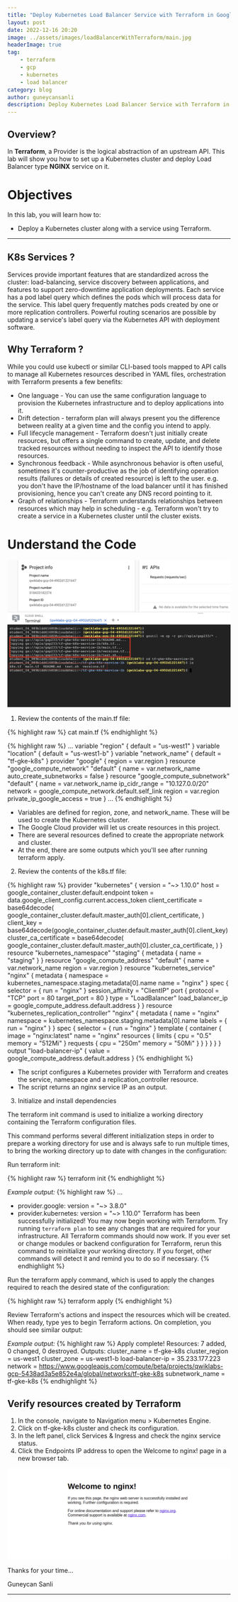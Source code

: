 ```yaml
---
title: "Deploy Kubernetes Load Balancer Service with Terraform in Google Cloud"
layout: post
date: 2022-12-16 20:20
image: ../assets/images/loadBalancerWithTerraform/main.jpg
headerImage: true
tag:
    - terraform
    - gcp
    - kubernetes
    - load balancer
category: blog
author: guneycansanli
description: Deploy Kubernetes Load Balancer Service with Terraform in Google Cloud
---
```


## Overview?

In **Terraform**, a Provider is the logical abstraction of an upstream API. This lab will show you how to set up a Kubernetes cluster and deploy Load Balancer type **NGINX** service on it.


# Objectives

In this lab, you will learn how to:

- Deploy a Kubernetes cluster along with a service using Terraform.

---

## K8s Services ?

Services provide important features that are standardized across the cluster: load-balancing, service discovery between applications, and features to support zero-downtime application deployments. Each service has a pod label query which defines the pods which will process data for the service. This label query frequently matches pods created by one or more replication controllers. Powerful routing scenarios are possible by updating a service's label query via the Kubernetes API with deployment software.

## Why Terraform ?

While you could use kubectl or similar CLI-based tools mapped to API calls to manage all Kubernetes resources described in YAML files, orchestration with Terraform presents a few benefits:

- One language - You can use the same configuration language to provision the Kubernetes infrastructure and to deploy applications into it.
- Drift detection - terraform plan will always present you the difference between reality at a given time and the config you intend to apply.
- Full lifecycle management - Terraform doesn't just initially create resources, but offers a single command to create, update, and delete tracked resources without needing to inspect the API to identify those resources.
- Synchronous feedback - While asynchronous behavior is often useful, sometimes it's counter-productive as the job of identifying operation results (failures or details of created resource) is left to the user. e.g. you don't have the IP/hostname of the load balancer until it has finished provisioning, hence you can't create any DNS record pointing to it.
- Graph of relationships - Terraform understands relationships between resources which may help in scheduling - e.g. Terraform won't try to create a service in a Kubernetes cluster until the cluster exists.


# Understand the Code

![terra1][1]


1. Review the contents of the main.tf file:

{% highlight raw %}
cat main.tf
{% endhighlight %}


{% highlight raw %}
...
variable "region" {
  default = "us-west1"
}
variable "location" {
  default = "us-west1-b"
}
variable "network_name" {
  default = "tf-gke-k8s"
}
provider "google" {
  region = var.region
}
resource "google_compute_network" "default" {
  name                    = var.network_name
  auto_create_subnetworks = false
}
resource "google_compute_subnetwork" "default" {
  name                     = var.network_name
  ip_cidr_range            = "10.127.0.0/20"
  network                  = google_compute_network.default.self_link
  region                   = var.region
  private_ip_google_access = true
}
...
{% endhighlight %} 

- Variables are defined for region, zone, and network_name. These will be used to create the Kubernetes cluster.
- The Google Cloud provider will let us create resources in this project.
- There are several resources defined to create the appropriate network and cluster.
- At the end, there are some outputs which you'll see after running terraform apply.


2. Review the contents of the k8s.tf file:

{% highlight raw %}
provider "kubernetes" {
  version = "~> 1.10.0"
  host    = google_container_cluster.default.endpoint
  token   = data.google_client_config.current.access_token
  client_certificate = base64decode(
    google_container_cluster.default.master_auth[0].client_certificate,
  )
  client_key = base64decode(google_container_cluster.default.master_auth[0].client_key)
  cluster_ca_certificate = base64decode(
    google_container_cluster.default.master_auth[0].cluster_ca_certificate,
  )
}
resource "kubernetes_namespace" "staging" {
  metadata {
    name = "staging"
  }
}
resource "google_compute_address" "default" {
  name   = var.network_name
  region = var.region
}
resource "kubernetes_service" "nginx" {
  metadata {
    namespace = kubernetes_namespace.staging.metadata[0].name
    name      = "nginx"
  }
  spec {
    selector = {
      run = "nginx"
    }
    session_affinity = "ClientIP"
    port {
      protocol    = "TCP"
      port        = 80
      target_port = 80
    }
    type             = "LoadBalancer"
    load_balancer_ip = google_compute_address.default.address
  }
}
resource "kubernetes_replication_controller" "nginx" {
  metadata {
    name      = "nginx"
    namespace = kubernetes_namespace.staging.metadata[0].name
    labels = {
      run = "nginx"
    }
  }
  spec {
    selector = {
      run = "nginx"
    }
    template {
      container {
        image = "nginx:latest"
        name  = "nginx"
        resources {
          limits {
            cpu    = "0.5"
            memory = "512Mi"
          }
          requests {
            cpu    = "250m"
            memory = "50Mi"
          }
        }
      }
    }
  }
}
output "load-balancer-ip" {
  value = google_compute_address.default.address
}
{% endhighlight %}

- The script configures a Kubernetes provider with Terraform and creates the service, namespace and a replication_controller resource.
- The script returns an nginx service IP as an output.


3. Initialize and install dependencies

The terraform init command is used to initialize a working directory containing the Terraform configuration files.

This command performs several different initialization steps in order to prepare a working directory for use and is always safe to run multiple times, to bring the working directory up to date with changes in the configuration:

Run terraform init:

{% highlight raw %}
terraform init
{% endhighlight %}

*Example output:*
{% highlight raw %}
...
* provider.google: version = "~> 3.8.0"
* provider.kubernetes: version = "~> 1.10.0"
Terraform has been successfully initialized!
You may now begin working with Terraform. Try running `terraform plan` to see
any changes that are required for your infrastructure. All Terraform commands
should now work.
If you ever set or change modules or backend configuration for Terraform,
rerun this command to reinitialize your working directory. If you forget, other
commands will detect it and remind you to do so if necessary.
{% endhighlight %}

Run the terraform apply command, which is used to apply the changes required to reach the desired state of the configuration:

{% highlight raw %}
terraform apply
{% endhighlight %}

Review Terraform's actions and inspect the resources which will be created.
When ready, type yes to begin Terraform actions.
On completion, you should see similar output:


*Example output:*
{% highlight raw %}
Apply complete! Resources: 7 added, 0 changed, 0 destroyed.
Outputs:
cluster_name = tf-gke-k8s
cluster_region = us-west1
cluster_zone = us-west1-b
load-balancer-ip = 35.233.177.223
network = https://www.googleapis.com/compute/beta/projects/qwiklabs-gcp-5438ad3a5e852e4a/global/networks/tf-gke-k8s
subnetwork_name = tf-gke-k8s
{% endhighlight %}


## Verify resources created by Terraform

1. In the console, navigate to Navigation menu > Kubernetes Engine.
2. Click on tf-gke-k8s cluster and check its configuration.
3. In the left panel, click Services & Ingress and check the nginx service status.
4. Click the Endpoints IP address to open the Welcome to nginx! page in a new browser tab.

![terra2][2]


Thanks for your time...

Guneycan Sanli


---

[1]: ../assets/images/loadBalancerWithTerraform/terra1.jpg
[2]: ../assets/images/loadBalancerWithTerraform/terra2.jpg

